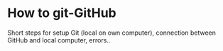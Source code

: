 # How to git-GitHub

Short steps for setup Git (local on own computer), connection between GitHub and local computer, errors..
